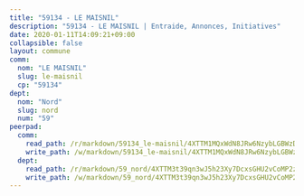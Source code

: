 ```yaml
---
title: "59134 - LE MAISNIL"
description: "59134 - LE MAISNIL | Entraide, Annonces, Initiatives"
date: 2020-01-11T14:09:21+09:00
collapsible: false
layout: commune
comm:
  nom: "LE MAISNIL"
  slug: le-maisnil
  cp: "59134"
dept:
  nom: "Nord"
  slug: nord
  num: "59"
peerpad:
  comm:
    read_path: /r/markdown/59134_le-maisnil/4XTTM1MQxWdN8JRw6NzybLGBWzD7WRUBF4QTFc8n3qgaujTmP
    write_path: /w/markdown/59134_le-maisnil/4XTTM1MQxWdN8JRw6NzybLGBWzD7WRUBF4QTFc8n3qgaujTmP-K3TgU43Lfv4XYbVvhcyDKZs1obJ2pobTdAzuT4NzrkLrxQQXEe3r6Mb2yAGhKxDZrVLnrWpLp4iMDyPCjB9cAHe1M5yZz4bU4EfcA1japTbvAZVTpvRXtibo8dkjLwtxkrwyGhDw
  dept:
    read_path: /r/markdown/59_nord/4XTTM3t39qn3wJ5h23Xy7DcxsGHU2vCoMP2z3iS4TUn3TrtdJ
    write_path: /w/markdown/59_nord/4XTTM3t39qn3wJ5h23Xy7DcxsGHU2vCoMP2z3iS4TUn3TrtdJ-K3TgTuZGkuZqXfr6fpmH7pGsMT6ndvZQMyRDze5QBt7XScLWHoBi246kLoDKpTH2Yo4f3AFSSJqGc2ozvNww7qPLqsDjpvahxCbQ6F5znbfjp6kVgaDcTYc9LyhwSfYuCevnvZUQ
---
```


